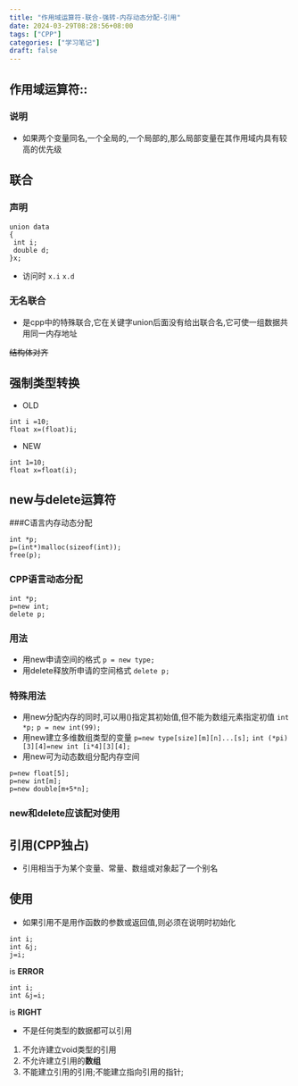 ```yaml
---
title: "作用域运算符-联合-强转-内存动态分配-引用"
date: 2024-03-29T08:28:56+08:00
tags: ["CPP"]
categories: ["学习笔记"]
draft: false
---
```

## 作用域运算符::
### 说明
- 如果两个变量同名,一个全局的,一个局部的,那么局部变量在其作用域内具有较高的优先级
## 联合
### 声明 
```
union data
{
 int i;
 double d;
}x;

```
- 访问时 `x.i` `x.d`
### 无名联合
- 是cpp中的特殊联合,它在关键字union后面没有给出联合名,它可使一组数据共用同一内存地址

~~结构体对齐~~
## 强制类型转换
- OLD
```
int i =10;
float x=(float)i;

```
- NEW

```
int 1=10;
float x=float(i);

```
## new与delete运算符
###C语言内存动态分配
```
int *p;
p=(int*)malloc(sizeof(int));
free(p);
```
### CPP语言动态分配
```
int *p;
p=new int;
delete p;

```
### 用法
- 用new申请空间的格式
`p = new type;`
- 用delete释放所申请的空间格式
`delete p;`
### 特殊用法
- 用new分配内存的同时,可以用()指定其初始值,但不能为数组元素指定初值
`int *p;`
`p = new int(99);`
- 用new建立多维数组类型的变量
`p=new type[size][m][n]...[s];`
`int (*pi)[3][4]=new int [i*4][3][4];`
- 用new可为动态数组分配内存空间
```
p=new float[5];
p=new int[m];
p=new double[m+5*n];
```
### new和delete应该配对使用


## 引用(CPP独占)
- 引用相当于为某个变量、常量、数组或对象起了一个别名
## 使用
- 如果引用不是用作函数的参数或返回值,则必须在说明时初始化
```
int i;
int &j;
j=i;

```
is **ERROR**
```
int i;
int &j=i;

```
is **RIGHT**

- 不是任何类型的数据都可以引用
1. 不允许建立void类型的引用
2. 不允许建立引用的**数组**
3. 不能建立引用的引用;不能建立指向引用的指针;


